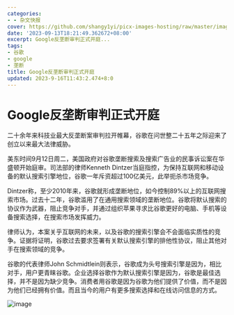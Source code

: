 ```yaml
---
categories:
- - 杂文快报
cover: https://github.com/shangy1yi/picx-images-hosting/raw/master/image.5juol6g8ob00.webp
date: '2023-09-13T18:21:49.362672+08:00'
excerpt: Google反垄断审判正式开庭...
tags:
- 谷歌
- google
- 垄断
title: Google反垄断审判正式开庭
updated: 2023-9-16T11:43:2.474+8:0
---
```

# Google反垄断审判正式开庭

二十余年来科技业最大反垄断案审判拉开帷幕，谷歌在问世整二十五年之际迎来了创立以来最大法律威胁。

美东时间9月12日周二，美国政府对谷歌垄断搜索及搜索广告业的民事诉讼案在华盛顿开始庭审。司法部的律师Kenneth Dintzer当庭指控，为保持互联网和移动设备的默认搜索引擎地位，谷歌一年斥资超过100亿美元，此举扼杀市场竞争。

Dintzer称，至少2010年来，谷歌就形成垄断地位，如今控制89%以上的互联网搜索市场。过去十二年，谷歌滥用了在通用搜索领域的垄断地位。谷歌将默认搜索的协议作为武器，阻止竞争对手，并通过组织苹果寻求比谷歌更好的电脑、手机等设备搜索选择，在搜索市场发挥威力。

律师认为，本案关乎互联网的未来，以及谷歌的搜索引擎会不会面临实质性的竞争。证据将证明，谷歌过去要求签署有关默认搜索引擎的排他性协议，阻止其他对手在搜索领域的竞争。

谷歌的代表律师John Schmidtlein则表示，谷歌成为头号搜索引擎是因为，相比对手，用户更青睐谷歌。企业选择谷歌作为默认搜索引擎是因为，谷歌是最佳选择，并不是因为缺少竞争。消费者用谷歌是因为谷歌为他们提供了价值，而不是因为他们已经拥有价值。而且当今的用户有更多搜索选择和在线访问信息的方式。

<img src="https://github.com/shangy1yi/picx-images-hosting/raw/master/image.5juol6g8ob00.webp" alt="image" />
